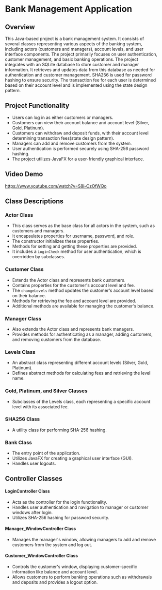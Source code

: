 # Bank Management Application 
## Overview
This Java-based project is a bank management system. It consists of several classes representing various aspects of the banking system, including actors (customers and managers), account levels, and user interface components. The project primarily focuses on user authentication, customer management, and basic banking operations. The project integrates with an SQLite database to store customer and manager information. It retrieves and updates data from this database as needed for authentication and customer management. SHA256 is used for password hashing to ensure security. The transaction fee for each user is determined based on their account level and is implemented using the state design pattern.

## Project Functionality

- Users can log in as either customers or managers.
- Customers can view their account balance and account level (Silver, Gold, Platinum).
- Customers can withdraw and deposit funds, with their account level determining transaction fees(state design pattern).
- Managers can add and remove customers from the system.
- User authentication is performed securely using SHA-256 password hashing.
- The project utilizes JavaFX for a user-friendly graphical interface.

## Video Demo
https://www.youtube.com/watch?v=S8i-CzOfWQo

## Class Descriptions

### Actor Class
- This class serves as the base class for all actors in the system, such as customers and managers.
- It encapsulates properties for username, password, and role.
- The constructor initializes these properties.
- Methods for setting and getting these properties are provided.
- It includes a `LoginCheck` method for user authentication, which is overridden by subclasses.

### Customer Class
- Extends the Actor class and represents bank customers.
- Contains properties for the customer's account level and fee.
- The `changeLevels` method updates the customer's account level based on their balance.
- Methods for retrieving the fee and account level are provided.
- Additional methods are available for managing the customer's balance.

### Manager Class
- Also extends the Actor class and represents bank managers.
- Provides methods for authenticating as a manager, adding customers, and removing customers from the database.

### Levels Class
- An abstract class representing different account levels (Silver, Gold, Platinum).
- Defines abstract methods for calculating fees and retrieving the level name.

### Gold, Platinum, and Silver Classes
- Subclasses of the Levels class, each representing a specific account level with its associated fee.

### SHA256 Class
- A utility class for performing SHA-256 hashing.

### Bank Class
- The entry point of the application.
- Utilizes JavaFX for creating a graphical user interface (GUI).
- Handles user logouts.

## Controller Classes

#### LoginController Class
- Acts as the controller for the login functionality.
- Handles user authentication and navigation to manager or customer windows after login.
- Utilizes SHA-256 hashing for password security.

#### Manager_WindowController Class
- Manages the manager's window, allowing managers to add and remove customers from the system and log out.

#### Customer_WindowController Class
- Controls the customer's window, displaying customer-specific information like balance and account level.
- Allows customers to perform banking operations such as withdrawals and deposits and provides a logout option.
